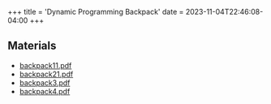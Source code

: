 +++
title = 'Dynamic Programming Backpack'
date = 2023-11-04T22:46:08-04:00
+++

<!--more-->
## Materials
- <a href="/pdfs/backpack11.pdf">backpack11.pdf</a>
- <a href="/pdfs/backpack21.pdf">backpack21.pdf</a>
- <a href="/pdfs/backpack3.pdf">backpack3.pdf</a>
- <a href="/pdfs/backpack4.pdf">backpack4.pdf</a>

